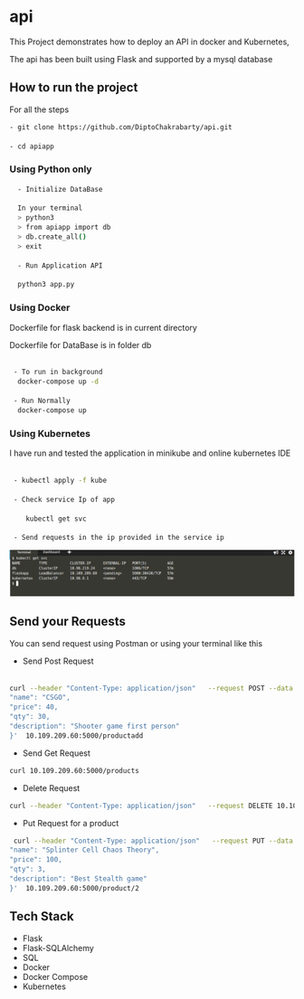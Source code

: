 # api


This Project demonstrates how to deploy an API in docker and Kubernetes,

The api has been built using Flask and supported by a mysql database 


## How to run the project

For all the steps 

```sh
- git clone https://github.com/DiptoChakrabarty/api.git

- cd apiapp
```

### Using Python only


```sh
  - Initialize DataBase

  In your terminal
  > python3
  > from apiapp import db
  > db.create_all()
  > exit

  - Run Application API

  python3 app.py

```

###  Using Docker

Dockerfile for flask backend is in current directory

Dockerfile for DataBase is in folder db

```sh

 - To run in background
  docker-compose up -d

 - Run Normally
  docker-compose up

```


### Using Kubernetes

I have run and tested the application in minikube and online kubernetes IDE

```sh
 
 - kubectl apply -f kube

 - Check service Ip of app

    kubectl get svc
 
 - Send requests in the ip provided in the service ip
```

<img src="images/SVC.png">




## Send your Requests

You can send request using Postman  or using your terminal like this

- Send Post Request 
```sh

curl --header "Content-Type: application/json"   --request POST --data '{
"name": "CSGO",
"price": 40,
"qty": 30,
"description": "Shooter game first person"
}'  10.109.209.60:5000/productadd

```

- Send Get Request

```sh
curl 10.109.209.60:5000/products

```

- Delete Request

```sh
curl --header "Content-Type: application/json"   --request DELETE 10.109.209.60:5000/product/4

```

- Put Request for a product

```sh
 curl --header "Content-Type: application/json"   --request PUT --data '{
"name": "Splinter Cell Chaos Theory",
"price": 100,
"qty": 3,
"description": "Best Stealth game"
}'  10.109.209.60:5000/product/2

```


## Tech Stack

- Flask
- Flask-SQLAlchemy
- SQL
- Docker
- Docker Compose
- Kubernetes
